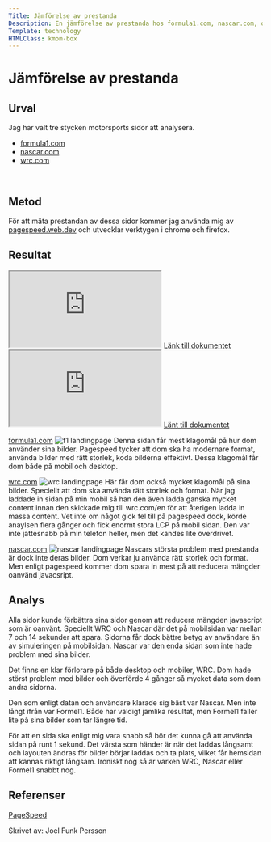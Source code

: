 ```yaml
---
Title: Jämförelse av prestanda
Description: En jämförelse av prestanda hos formula1.com, nascar.com, och wrc.com
Template: technology
HTMLClass: kmom-box
---
```


Jämförelse av prestanda
==========================

Urval
-----------------------
Jag har valt tre stycken motorsports sidor att analysera.
- <a href="https://www.formula1.com">formula1.com</a>
- <a href="https://www.nascar.com">nascar.com</a>
- <a href="https://www.wrc.com">wrc.com</a>

<br>

Metod
-----------------------
För att mäta prestandan av dessa sidor kommer jag använda mig av <a href="https://pagespeed.web.dev/?utm_source=psi&utm_medium=redirect&hl=sv">pagespeed.web.dev</a> och utvecklar verktygen i chrome och firefox.

Resultat
-----------------------
<iframe title="Google sheet page speed"src="https://docs.google.com/spreadsheets/d/e/2PACX-1vREGWBuUzlZ_qxO2jWzLS2ubVtfwZGd8fP4lSmXwBP8jeJPtMFO1lD-H3pLDxMcZlnFR_MfMOUW9ZhS/pubhtml?widget=true&amp;headers=false" class="google-sheet-table"></iframe>
<a href="https://docs.google.com/spreadsheets/d/1HVgFODDMeiUmpwJcdTMKHy_p_0ti92QbwF63SAoUDnc/edit?usp=sharing">Länk till dokumentet</a>

<br>

<iframe title="Google sheet page speed" src="https://docs.google.com/spreadsheets/d/e/2PACX-1vRu1tIi0fm6FNw--yN8HXK-8hg_rebM9cef10IZ1FUErjkiHjNyikM2HMKyJXKqILeoDcoVhK5w6Iel/pubhtml?widget=true&amp;headers=false"></iframe>
<a href="https://docs.google.com/spreadsheets/d/e/2PACX-1vRu1tIi0fm6FNw--yN8HXK-8hg_rebM9cef10IZ1FUErjkiHjNyikM2HMKyJXKqILeoDcoVhK5w6Iel/pubhtml">Länt till dokumentet</a>

<br>

<a href="https://www.formula1.com">formula1.com</a>
<img src="../image/f1.png" alt="f1 landingpage">
Denna sidan får mest klagomål på hur dom använder sina bilder. Pagespeed tycker att dom ska ha modernare format, använda bilder med rätt storlek, koda bilderna effektivt. Dessa klagomål får dom både på mobil och desktop.

<a href="https://www.wrc.com">wrc.com</a>
<img src="../image/wrc.png" alt="wrc landingpage">
Här får dom också mycket klagomål på sina bilder. Speciellt att dom ska använda rätt storlek och format. När jag laddade in sidan på min mobil så han den även ladda ganska mycket content innan den skickade mig till wrc.com/en för att återigen ladda in massa content. Vet inte om något gick fel till på pagespeed dock, körde anaylsen flera gånger och fick enormt stora LCP på mobil sidan. Den var inte jättesnabb på min telefon heller, men det kändes lite överdrivet.

<a href="https://www.nascar.com">nascar.com</a>
<img src="../image/nascar.png" alt="nascar landingpage">
Nascars största problem med prestanda är dock inte deras bilder. Dom verkar ju använda rätt storlek och format. Men enligt pagespeed kommer dom spara in mest på att reducera mängder oanvänd javacsript.


Analys
-----------------------
Alla sidor kunde förbättra sina sidor genom att reducera mängden javascript som är oanvänt. Speciellt WRC och Nascar där det på mobilsidan var mellan 7 och 14 sekunder att spara. Sidorna får dock bättre betyg av användare än av simuleringen på mobilsidan. Nascar var den enda sidan som inte hade problem med sina bilder.

Det finns en klar förlorare på både desktop och mobiler, WRC. Dom hade störst problem med bilder och överförde 4 gånger så mycket data som dom andra sidorna. 

Den som enligt datan och användare klarade sig bäst var Nascar. Men inte långt ifrån var Formel1. Både har väldigt jämlika resultat, men Formel1 faller lite på sina bilder som tar längre tid.

För att en sida ska enligt mig vara snabb så bör det kunna gå att använda sidan på runt 1 sekund. Det värsta som händer är när det laddas långsamt och layouten ändras för bilder börjar laddas och ta plats, vilket får hemsidan att kännas riktigt långsam. Ironiskt nog så är varken WRC, Nascar eller Formel1 snabbt nog.


Referenser
-----------------------

<a href="https://pagespeed.web.dev/">PageSpeed</a>

Skrivet av: Joel Funk Persson

